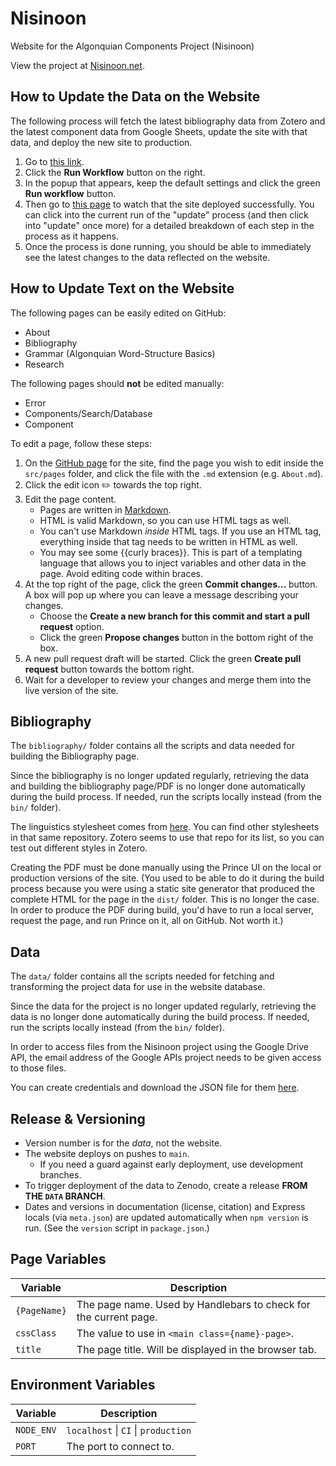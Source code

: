# Nisinoon

Website for the Algonquian Components Project (Nisinoon)

View the project at [Nisinoon.net](https://nisinoon.net).

## How to Update the Data on the Website

The following process will fetch the latest bibliography data from Zotero and the latest component data from Google Sheets, update the site with that data, and deploy the new site to production.

1. Go to [this link](https://github.com/dwhieb/Nisinoon/actions/workflows/update.yml).
2. Click the **Run Workflow** button on the right.
3. In the popup that appears, keep the default settings and click the green **Run workflow** button.
4. Then go to [this page](https://github.com/dwhieb/Nisinoon/actions) to watch that the site deployed successfully. You can click into the current run of the "update" process (and then click into "update" once more) for a detailed breakdown of each step in the process as it happens.
5. Once the process is done running, you should be able to immediately see the latest changes to the data reflected on the website.

## How to Update Text on the Website

The following pages can be easily edited on GitHub:

- About
- Bibliography
- Grammar (Algonquian Word-Structure Basics)
- Research

The following pages should **not** be edited manually:

- Error
- Components/Search/Database
- Component

To edit a page, follow these steps:

1. On the [GitHub page](https://github.com/dwhieb/Nisinoon) for the site, find the page you wish to edit inside the `src/pages` folder, and click the file with the `.md` extension (e.g. `About.md`).
2. Click the edit icon ✏️ towards the top right.
3. Edit the page content.
   - Pages are written in [Markdown](https://docs.github.com/en/get-started/writing-on-github/getting-started-with-writing-and-formatting-on-github/basic-writing-and-formatting-syntax).
   - HTML is valid Markdown, so you can use HTML tags as well.
   - You can't use Markdown *inside* HTML tags. If you use an HTML tag, everything inside that tag needs to be written in HTML as well.
   - You may see some {{curly braces}}. This is part of a templating language that allows you to inject variables and other data in the page. Avoid editing code within braces.
4. At the top right of the page, click the green **Commit changes...** button. A box will pop up where you can leave a message describing your changes.
   - Choose the **Create a new branch for this commit and start a pull request** option.
   - Click the green **Propose changes** button in the bottom right of the box.
5. A new pull request draft will be started. Click the green **Create pull request** button towards the bottom right.
6. Wait for a developer to review your changes and merge them into the live version of the site.

## Bibliography

The `bibliography/` folder contains all the scripts and data needed for building the Bibliography page.

Since the bibliography is no longer updated regularly, retrieving the data and building the bibliography page/PDF is no longer done automatically during the build process. If needed, run the scripts locally instead (from the `bin/` folder).

The linguistics stylesheet comes from [here](https://github.com/citation-style-language/styles/blob/master/generic-style-rules-for-linguistics.csl). You can find other stylesheets in that same repository. Zotero seems to use that repo for its list, so you can test out different styles in Zotero.

Creating the PDF must be done manually using the Prince UI on the local or production versions of the site. (You used to be able to do it during the build process because you were using a static site generator that produced the complete HTML for the page in the `dist/` folder. This is no longer the case. In order to produce the PDF during build, you'd have to run a local server, request the page, and run Prince on it, all on GitHub. Not worth it.)

## Data

The `data/` folder contains all the scripts needed for fetching and transforming the project data for use in the website database.

Since the data for the project is no longer updated regularly, retrieving the data is no longer done automatically during the build process. If needed, run the scripts locally instead (from the `bin/` folder).

In order to access files from the Nisinoon project using the Google Drive API, the email address of the Google APIs project needs to be given access to those files.

You can create credentials and download the JSON file for them [here](https://console.cloud.google.com/iam-admin/serviceaccounts/details/104392651974587359187/keys?project=digital-linguistics&supportedpurview=project).

## Release & Versioning

- Version number is for the *data*, not the website.
- The website deploys on pushes to `main`.
  - If you need a guard against early deployment, use development branches.
- To trigger deployment of the data to Zenodo, create a release **FROM THE `DATA` BRANCH**.
- Dates and versions in documentation (license, citation) and Express locals (via `meta.json`) are updated automatically when `npm version` is run. (See the `version` script in `package.json`.)

## Page Variables

| Variable     | Description                                                      |
| ------------ | ---------------------------------------------------------------- |
| `{PageName}` | The page name. Used by Handlebars to check for the current page. |
| `cssClass`   | The value to use in `<main class={name}-page>`.                  |
| `title`      | The page title. Will be displayed in the browser tab.            |

## Environment Variables

| Variable   | Description                          |
| ---------- | ------------------------------------ |
| `NODE_ENV` | `localhost` \| `CI` \| `production`  |
| `PORT`     | The port to connect to.              |
